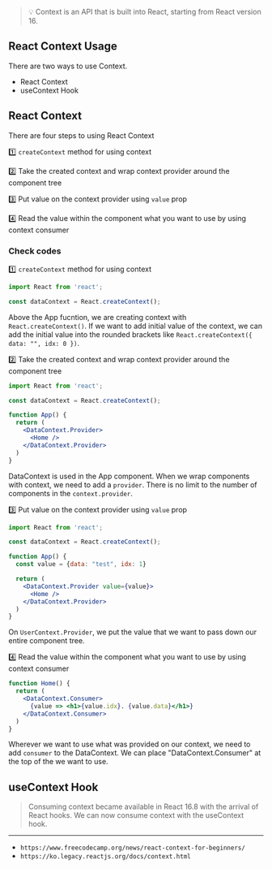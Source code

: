 > 💡 Context is an API that is built into React, starting from React version 16.

## React Context Usage

There are two ways to use Context.

- React Context
- useContext Hook

## React Context
There are four steps to using React Context

1️⃣ `createContext` method for using context   
 
2️⃣ Take the created context and wrap context provider around the component tree   

3️⃣ Put value on the context provider using `value` prop   

4️⃣ Read the value within the component what you want to use by using context consumer

### Check codes

1️⃣ `createContext` method for using context   

```jsx
import React from 'react';

const dataContext = React.createContext();
```

Above the App fucntion, we are creating context with `React.createContext()`. If we want to add initial value of the context, we can add the initial value into the rounded brackets like `React.createContext({ data: "", idx: 0 })`.

2️⃣ Take the created context and wrap context provider around the component tree   

```jsx
import React from 'react';

const dataContext = React.createContext();

function App() {
  return (
    <DataContext.Provider>
      <Home />
    </DataContext.Provider>
  )
}
```

DataContext is used in the App component. When we wrap components with context, we need to add a `provider`. There is no limit to the number of components in the `context.provider`.

3️⃣ Put value on the context provider using `value` prop   

```jsx
import React from 'react';

const dataContext = React.createContext();

function App() {
  const value = {data: "test", idx: 1}

  return (
    <DataContext.Provider value={value}>
      <Home />
    </DataContext.Provider>
  )
}
```

On `UserContext.Provider`, we put the value that we want to pass down our entire component tree.

4️⃣ Read the value within the component what you want to use by using context consumer

```jsx
function Home() {
  return (
    <DataContext.Consumer>
      {value => <h1>{value.idx}. {value.data}</h1>}
    </DataContext.Consumer>
  )
}
```

Wherever we want to use what was provided on our context, we need to add `consumer` to the DataContext. We can place "DataContext.Consumer" at the top of the <tag> we want to use.

## useContext Hook
> Consuming context became available in React 16.8 with the arrival of React hooks. We can now consume context with the useContext hook.



---
- `https://www.freecodecamp.org/news/react-context-for-beginners/`
- `https://ko.legacy.reactjs.org/docs/context.html`